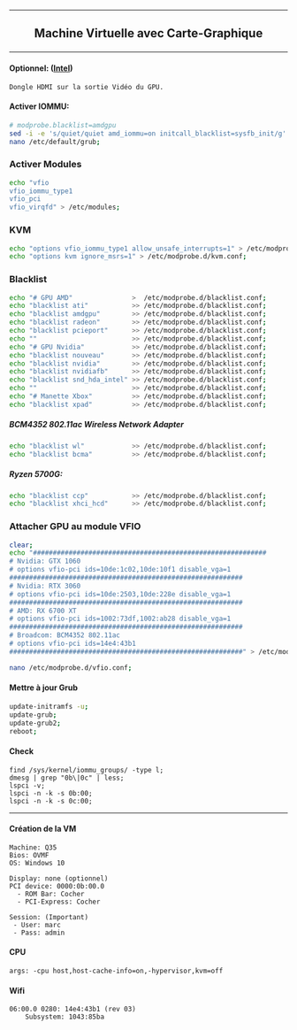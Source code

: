 ----------------------------------------------------------------------------------------------------------------------------------------------------------------
## <p align='center'> Machine Virtuelle avec Carte-Graphique </p>
----------------------------------------------------------------------------------------------------------------------------------------------------------------


#### Optionnel: ([Intel](https://github.com/intel/nemu/wiki/Testing-VFIO-with-GPU))
```
Dongle HDMI sur la sortie Vidéo du GPU.
```

#### Activer IOMMU:
```bash
# modprobe.blacklist=amdgpu
sed -i -e 's/quiet/quiet amd_iommu=on initcall_blacklist=sysfb_init/g' /etc/default/grub;
nano /etc/default/grub;
```

### Activer Modules
```bash
echo "vfio
vfio_iommu_type1
vfio_pci
vfio_virqfd" > /etc/modules;
```

### KVM
```bash
echo "options vfio_iommu_type1 allow_unsafe_interrupts=1" > /etc/modprobe.d/iommu_unsafe_interrupts.conf;
echo "options kvm ignore_msrs=1" > /etc/modprobe.d/kvm.conf;
```

### Blacklist
```bash
echo "# GPU AMD"               >  /etc/modprobe.d/blacklist.conf;
echo "blacklist ati"           >> /etc/modprobe.d/blacklist.conf;
echo "blacklist amdgpu"        >> /etc/modprobe.d/blacklist.conf;
echo "blacklist radeon"        >> /etc/modprobe.d/blacklist.conf;
echo "blacklist pcieport"      >> /etc/modprobe.d/blacklist.conf;
echo ""                        >> /etc/modprobe.d/blacklist.conf;
echo "# GPU Nvidia"            >> /etc/modprobe.d/blacklist.conf;
echo "blacklist nouveau"       >> /etc/modprobe.d/blacklist.conf;
echo "blacklist nvidia"        >> /etc/modprobe.d/blacklist.conf;
echo "blacklist nvidiafb"      >> /etc/modprobe.d/blacklist.conf;
echo "blacklist snd_hda_intel" >> /etc/modprobe.d/blacklist.conf;
echo ""                        >> /etc/modprobe.d/blacklist.conf;
echo "# Manette Xbox"          >> /etc/modprobe.d/blacklist.conf;
echo "blacklist xpad"          >> /etc/modprobe.d/blacklist.conf;
```

##### BCM4352 802.11ac Wireless Network Adapter
```bash
echo "blacklist wl"            >> /etc/modprobe.d/blacklist.conf;
echo "blacklist bcma"          >> /etc/modprobe.d/blacklist.conf;
```

##### Ryzen 5700G:
```bash
echo "blacklist ccp"           >> /etc/modprobe.d/blacklist.conf;
echo "blacklist xhci_hcd"      >> /etc/modprobe.d/blacklist.conf;
```


### Attacher GPU au module VFIO
```bash
clear;
echo "###########################################################
# Nvidia: GTX 1060
# options vfio-pci ids=10de:1c02,10de:10f1 disable_vga=1
###########################################################
# Nvidia: RTX 3060
# options vfio-pci ids=10de:2503,10de:228e disable_vga=1
###########################################################
# AMD: RX 6700 XT
# options vfio-pci ids=1002:73df,1002:ab28 disable_vga=1
###########################################################
# Broadcom: BCM4352 802.11ac
# options vfio-pci ids=14e4:43b1
###########################################################" > /etc/modprobe.d/vfio.conf;

nano /etc/modprobe.d/vfio.conf;
```

#### Mettre à jour Grub
````bash
update-initramfs -u;
update-grub;
update-grub2;
reboot;
````


#### Check
```
find /sys/kernel/iommu_groups/ -type l;
dmesg | grep "0b\|0c" | less;
lspci -v;
lspci -n -k -s 0b:00;
lspci -n -k -s 0c:00;
```

------------------------------------------------------------------------------------------------------------------------------------------------------------

#### Création de la VM
```
Machine: Q35
Bios: OVMF
OS: Windows 10

Display: none (optionnel)
PCI device: 0000:0b:00.0
  - ROM Bar: Cocher
  - PCI-Express: Cocher

Session: (Important)
 - User: marc
 - Pass: admin
```

#### CPU
```
args: -cpu host,host-cache-info=on,-hypervisor,kvm=off
```

#### Wifi
```
06:00.0 0280: 14e4:43b1 (rev 03)
	Subsystem: 1043:85ba
```
